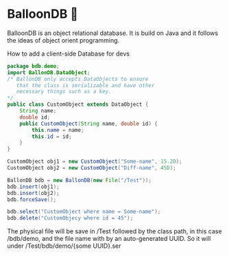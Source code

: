 # BalloonDB :balloon:

BalloonDB is an object relational database. It is build on Java and it follows the ideas of object orient programming.

How to add a client-side Database for devs


```java
package bdb.demo;
import BallonDB.DataObject;
/* BallonDB only accepts DataObjects to ensure
   that the class is serializable and have other
   necessary things such as a key.
*/
public class CustomObject extends DataObject {
	String name;
    double id;
    public CustomObject(String name, double id) {
    	this.name = name;
        this.id = id;
    }
}
```

```java
CustomObject obj1 = new CustomObject("Some-name", 15.2D);
CustomObject obj2 = new CustomObject("Diff-name", 45D);

BallonDB bdb = new BallonDB(new File("/Test")); 
bdb.insert(obj1);
bdb.insert(obj2);
bdb.forceSave();

bdb.select("CustomObject where name = Some-name");
bdb.delete("CustomObjecy where id = 45");
```
The physical file will be save in /Test followed by the class path, in this case /bdb/demo, and the file name with by an auto-generated UUID. So it will under /Test/bdb/demo/{some UUID}.ser
